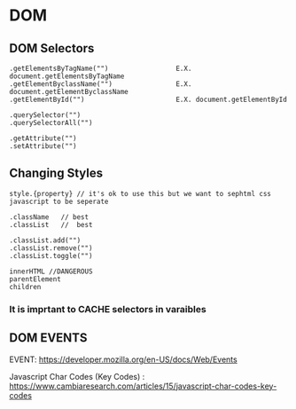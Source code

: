 # DOM

## DOM Selectors
    .getElementsByTagName("")                 E.X. document.getElementsByTagName
    .getElementByclassName("")                E.X. document.getElementByclassName
    .getElementById("")                       E.X. document.getElementById  

    .querySelector("")
    .querySelectorAll("")

    .getAttribute("")
    .setAttribute("")
## Changing Styles
    style.{property} // it's ok to use this but we want to sephtml css javascript to be seperate

    .className   // best
    .classList   //  best

    .classList.add("")
    .classList.remove("")
    .classList.toggle("")

    innerHTML //DANGEROUS
    parentElement
    children
### It is imprtant to CACHE selectors in varaibles
## DOM EVENTS
EVENT: https://developer.mozilla.org/en-US/docs/Web/Events

Javascript Char Codes (Key Codes) : https://www.cambiaresearch.com/articles/15/javascript-char-codes-key-codes
